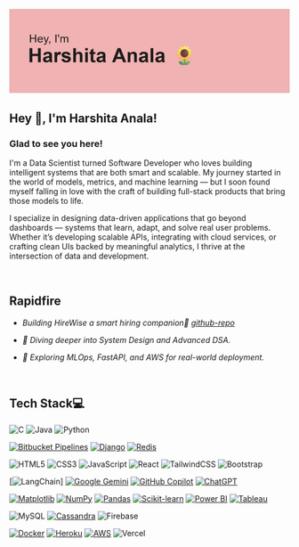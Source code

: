 ![header](https://github.com/harshitaanala/harshitaanala/blob/main/header.png?raw=true)

## Hey 👋, I'm Harshita Anala!  
  



### Glad to see you here!  
I'm a Data Scientist turned Software Developer who loves building intelligent systems that are both smart and scalable. My journey started in the world of models, metrics, and machine learning — but I soon found myself falling in love with the craft of building full-stack products that bring those models to life.

I specialize in designing data-driven applications that go beyond dashboards — systems that learn, adapt, and solve real user problems. Whether it’s developing scalable APIs, integrating with cloud services, or crafting clean UIs backed by meaningful analytics, I thrive at the intersection of data and development.  
  

<br/>  


## Rapidfire  


- *Building HireWise a smart hiring companion💼 [github-repo](https://github.com/harshitaanala/HireWise-Resume-Analyzer)*  
  

- *🌱 Diving deeper into System Design and Advanced DSA.*  
  

- *🚀 Exploring MLOps, FastAPI, and AWS for real-world deployment.*  






 

<br/>  








 

<h2> Tech Stack💻</h2>

![C](https://img.shields.io/badge/c-%2300599C.svg?style=for-the-badge&logo=c&logoColor=white) 
![Java](https://img.shields.io/badge/java-%23ED8B00.svg?style=for-the-badge&logo=java&logoColor=white) 
![Python](https://img.shields.io/badge/python-3670A0?style=for-the-badge&logo=python&logoColor=ffdd54) 

[![Bitbucket Pipelines](https://img.shields.io/badge/Bitbucket_Pipelines-0052CC?logo=bitbucket&logoColor=white)](#)
[![Django](https://img.shields.io/badge/Django-%23092E20.svg?logo=django&logoColor=white)](#)
[![Redis](https://img.shields.io/badge/Redis-%23DD0031.svg?logo=redis&logoColor=white)](#)

![HTML5](https://img.shields.io/badge/html5-%23E34F26.svg?style=for-the-badge&logo=html5&logoColor=white)
![CSS3](https://img.shields.io/badge/css3-%231572B6.svg?style=for-the-badge&logo=css3&logoColor=white) 
![JavaScript](https://img.shields.io/badge/javascript-%23323330.svg?style=for-the-badge&logo=javascript&logoColor=%23F7DF1E) 
![React](https://img.shields.io/badge/react-%2320232a.svg?style=for-the-badge&logo=react&logoColor=%2361DAFB) 
![TailwindCSS](https://img.shields.io/badge/tailwindcss-%2338B2AC.svg?style=for-the-badge&logo=tailwind-css&logoColor=white)
![Bootstrap](https://img.shields.io/badge/bootstrap-%23563D7C.svg?style=for-the-badge&logo=bootstrap&logoColor=white)

[![LangChain](https://img.shields.io/badge/LangChain-1c3c3c.svg?logo=langchain&logoColor=white)]
[![Google Gemini](https://img.shields.io/badge/Google%20Gemini-886FBF?logo=googlegemini&logoColor=fff)](#)
[![GitHub Copilot](https://img.shields.io/badge/GitHub%20Copilot-000?logo=githubcopilot&logoColor=fff)](#)
[![ChatGPT](https://img.shields.io/badge/ChatGPT-74aa9c?logo=openai&logoColor=white)](#)

[![Matplotlib](https://custom-icon-badges.demolab.com/badge/Matplotlib-71D291?logo=matplotlib&logoColor=fff)](#)
[![NumPy](https://img.shields.io/badge/NumPy-4DABCF?logo=numpy&logoColor=fff)](#)
[![Pandas](https://img.shields.io/badge/Pandas-150458?logo=pandas&logoColor=fff)](#)
[![Scikit-learn](https://img.shields.io/badge/-scikit--learn-%23F7931E?logo=scikit-learn&logoColor=white)](#)
[![Power BI](https://custom-icon-badges.demolab.com/badge/Power%20BI-F1C912?logo=power-bi&logoColor=fff)](#)
[![Tableau](https://custom-icon-badges.demolab.com/badge/Tableau-0176D3?logo=tableau&logoColor=fff)](#)



![MySQL](https://img.shields.io/badge/mysql-%2300f.svg?style=for-the-badge&logo=mysql&logoColor=white) 
[![Cassandra](https://img.shields.io/badge/Cassandra-%231287B1.svg?logo=apache-cassandra&logoColor=white)](#)
![Firebase](https://img.shields.io/badge/firebase-%23039BE5.svg?style=for-the-badge&logo=firebase) 

[![Docker](https://img.shields.io/badge/Docker-2496ED?logo=docker&logoColor=fff)](#)
[![Heroku](https://img.shields.io/badge/Heroku-430098?logo=heroku&logoColor=fffe)](#)
[![AWS](https://custom-icon-badges.demolab.com/badge/AWS-%23FF9900.svg?logo=aws&logoColor=white)](#)
![Vercel](https://img.shields.io/badge/vercel-%23000000.svg?style=for-the-badge&logo=vercel&logoColor=white) 
